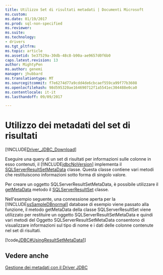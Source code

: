 ```yaml
---
title: Utilizzo Set di risultati metadati | Documenti Microsoft
ms.custom: 
ms.date: 01/19/2017
ms.prod: sql-non-specified
ms.reviewer: 
ms.suite: 
ms.technology:
- drivers
ms.tgt_pltfrm: 
ms.topic: article
ms.assetid: 5e37529a-30db-48c8-b90a-ae9657d0f6b0
caps.latest.revision: 13
author: MightyPen
ms.author: genemi
manager: jhubbard
ms.translationtype: MT
ms.sourcegitcommit: f7e6274d77a9cdd4de6cbcaef559ca99f77b3608
ms.openlocfilehash: 98d595320ae164690712f1a5541ec304488e0ca0
ms.contentlocale: it-it
ms.lasthandoff: 09/09/2017

---
```

# <a name="using-result-set-metadata"></a>Utilizzo dei metadati del set di risultati
[!INCLUDE[Driver_JDBC_Download](../../includes/driver_jdbc_download.md)]

  Eseguire una query di un set di risultati per informazioni sulle colonne in esso contenuti, il [!INCLUDE[jdbcNoVersion](../../includes/jdbcnoversion_md.md)] implementa il [SQLServerResultSetMetaData](../../connect/jdbc/reference/sqlserverresultsetmetadata-class.md) classe. Questa classe contiene vari metodi che restituiscono informazioni sotto forma di singolo valore.  
  
 Per creare un oggetto SQLServerResultSetMetaData, è possibile utilizzare il [getMetaData](../../connect/jdbc/reference/getmetadata-method-sqlserverresultset.md) metodo il [SQLServerResultSet](../../connect/jdbc/reference/sqlserverresultset-class.md) classe.  
  
 Nell'esempio seguente, una connessione aperta per la [!INCLUDE[ssSampleDBnormal](../../includes/sssampledbnormal_md.md)] database di esempio viene passato alla funzione, il metodo getMetaData della classe SQLServerResultSet viene utilizzato per restituire un oggetto SQLServerResultSetMetaData e quindi vari metodi del Oggetto SQLServerResultSetMetaData consentono di visualizzare informazioni sul tipo di nome e i dati delle colonne contenute nel set di risultati.  
  
 [!code[JDBC#UsingResultSetMetaData1](../../connect/jdbc/codesnippet/Java/using-result-set-metadata_1.java)]  
  
## <a name="see-also"></a>Vedere anche  
 [Gestione dei metadati con il Driver JDBC](../../connect/jdbc/handling-metadata-with-the-jdbc-driver.md)  
  
  
